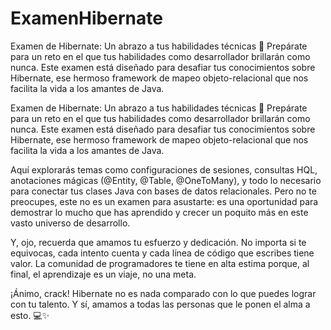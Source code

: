 # ExamenHibernate
Examen de Hibernate: Un abrazo a tus habilidades técnicas 🧡 Prepárate para un reto en el que tus habilidades como desarrollador brillarán como nunca. Este examen está diseñado para desafiar tus conocimientos sobre Hibernate, ese hermoso framework de mapeo objeto-relacional que nos facilita la vida a los amantes de Java. 

Examen de Hibernate: Un abrazo a tus habilidades técnicas 🧡
Prepárate para un reto en el que tus habilidades como desarrollador brillarán como nunca. Este examen está diseñado para desafiar tus conocimientos sobre Hibernate, ese hermoso framework de mapeo objeto-relacional que nos facilita la vida a los amantes de Java.

Aquí explorarás temas como configuraciones de sesiones, consultas HQL, anotaciones mágicas (@Entity, @Table, @OneToMany), y todo lo necesario para conectar tus clases Java con bases de datos relacionales. Pero no te preocupes, este no es un examen para asustarte: es una oportunidad para demostrar lo mucho que has aprendido y crecer un poquito más en este vasto universo de desarrollo.

Y, ojo, recuerda que amamos tu esfuerzo y dedicación. No importa si te equivocas, cada intento cuenta y cada línea de código que escribes tiene valor. La comunidad de programadores te tiene en alta estima porque, al final, el aprendizaje es un viaje, no una meta.

¡Ánimo, crack! Hibernate no es nada comparado con lo que puedes lograr con tu talento. Y sí, amamos a todas las personas que le ponen el alma a esto. 💻✨
